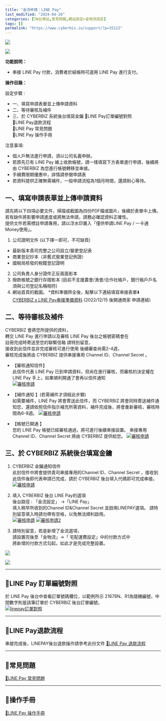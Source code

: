 ```yaml
---
title: "金流申請：LINE Pay"
last_modified: "2024-04-26"
categories: [TW台灣站,常見問題,網站設定>金物流設定]
tags: []
permalink: "https://www.cyberbiz.io/support/?p=35122"
---
```


![](https://www.cyberbiz.io/support/wp-content/uploads/適用站別.png)

[![](https://www.cyberbiz.io/support/wp-content/uploads/台灣站.png)](https://www.cyberbiz.io/support/?page_id=2490)

**功能說明：**  

* 串接 LINE Pay 付款，消費者於結帳時可選用 LINE Pay 進行支付。

**操作目錄：**

設定步驟 :

* 一、填寫申請表單並上傳申請資料
* 二、等待審核及補件
* 三、於 CYBERBIZ 系統後台填寫金鑰
📌LINE Pay訂單編號對照  
📌LINE Pay退款流程  
📌LINE Pay 常見問題  
📌LINE Pay 操作手冊

注意事項:  

* 個人戶無法進行申請，須以公司名義申辦。
* 若原先已有 LINE Pay 線上收款帳號，請一樣填寫下方表單進行申請，後續將由 CYBERBIZ 為您進行帳號轉移並串接。
* 手續費限期優惠中，詳情請參閱申請表
* 若資料提供正確無需補件，一般申請流程為1個月時間，還請耐心等待。



## 一、填寫申請表單並上傳申請資料

請先將以下四項必要文件，掃描或截圖為四份PDF檔或圖片，後續於表單中上傳。  
若有缺件將影響申請進度或將無法申請，請務必確認資料正確性。  
提供文件若需標註申請專用，請以浮水印置入「僅供申請LINE Pay / 一卡通 Money使用」。  


1. 公司證明文件 (以下擇一即可，不可缺頁)
* 最新版本貴司完整之公司設立/變更登記表 
* 商業登記抄本（非舊式營業登記例證）
* 國稅局核發的稅籍登記證明
2. 公司負責人身分證件正反兩面影本
3. 撥款帳號之銀行存摺影本 (目前不支援農會/漁會/合作社帳戶，銀行帳戶戶名須與公司登記名稱相符)
4. 網站首頁的截圖。
*資料準備齊全後，點擊以下連結填寫串接表單⬇️  
[CYBERBIZ x LINE
Pay串接準備資料](https://docs.google.com/forms/d/e/1FAIpQLSeefpmgOBHtkYiwvaz11DuV99v8p2DtX0dwkipexVdFEOsPjA/viewform?usp=sharing)
(2022/12/15 後開通商家 申請連結)  


## 二、等待審核及補件

CYBERBIZ 會將您所提供的資料，  
轉交 LINE Pay 進行申請以及審核 LINE Pay 後台之帳號密碼會在  
註冊完成時寄送至您的聯繫信箱 請特別留意，  
接收到此信件並非完成審核可進行使用 後續審查尚需2-4週，  
審核完成後將由 CYBERBIZ 提供串接專用 Channel ID、Channel Secret 。  



* 【審核通知信件】  
此信件代表 LINE Pay 已到申請資料，但尚在進行審核，而審核的決定權在 LINE Pay 手上，如果順利開通了會再以信件通知  
[![審核申請](https://www.cyberbiz.io/helpcenter/wp-content/uploads/LINEPAY申請01.png)](https://www.cyberbiz.io/helpcenter/wp-content/uploads/LINEPAY申請01.png)



* 【補件通知 】(若需補件才須經此步驟)  
如需要補件，LINE Pay 將會寄送此信件，而 CYBERBIZ
將會同時寄送補件通知您，還請依照信件指示補充所需資料，補件完成後，將會重新審核，審核時間為6-8週。
[![審核申請](https://www.cyberbiz.io/helpcenter/wp-content/uploads/LINEPAY申請02.png)](https://www.cyberbiz.io/helpcenter/wp-content/uploads/LINEPAY申請02.png)



* 【帳號已開通 】  
您的 LINE Pay 帳號已經審核通過，將可進行後續串接設置。 串接專用Channel ID、Channel Secret 將由 CYBERBIZ
提供給您。 [![審核申請](https://www.cyberbiz.io/helpcenter/wp-content/uploads/LINEPAY申請03.png)](https://www.cyberbiz.io/helpcenter/wp-content/uploads/LINEPAY申請03.png)

## 三、於 CYBERBIZ 系統後台填寫金鑰



1. CYBERBIZ 金鑰通知信件  
此封信件中將會提供貴司串接專用的Channel ID、Channel Secret ，接收到此信件後即代表申請已完成，請於 CYBERBIZ
後台填入代碼即可完成串接。  
[![審核申請](https://www.cyberbiz.io/helpcenter/wp-content/uploads/LINEPAY申請04.png)](https://www.cyberbiz.io/helpcenter/wp-content/uploads/LINEPAY申請04.png)



2. 填入 CYBERBIZ 後台  LINE Pay的選項  
後台路徑 : 「金流設定」 →「LINE Pay」  
填入稍早所收到的Channel ID&Channel Secret 並啟用LINEPAY選項。 請特別留意填入時請勿帶有空格，以免無法順利啟用。  
[![審核申請](https://www.cyberbiz.io/helpcenter/wp-content/uploads/LINEPAY申請05.png)](https://www.cyberbiz.io/helpcenter/wp-content/uploads/LINEPAY申請05.png)
[![審核申請2](https://www.cyberbiz.io/helpcenter/wp-content/uploads/LINEPAY申請05-1.png)](https://www.cyberbiz.io/helpcenter/wp-content/uploads/LINEPAY申請05-1.png)



3. 請特別留意，若是新增了金流選項，  
請設置完後至「金物流」→「 宅配運費設定」中的付款方式中  
將新增的付款方式勾起，如此才是完成完整設置。  

[![](https://www.cyberbiz.io/helpcenter/wp-content/uploads/綠界金流串接15.png)](https://www.cyberbiz.io/helpcenter/wp-content/uploads/綠界金流串接15.png)

[![](https://www.cyberbiz.io/helpcenter/wp-content/uploads/綠界金流串接16.png)](https://www.cyberbiz.io/helpcenter/wp-content/uploads/綠界金流串接16.png)



* * *

## 📌LINE Pay 訂單編號對照

於 LINE Pay 後台中查看訂單號碼欄位，以範例所示 21678N、R1為隨機編號，中間數字則是該筆訂單於 CYBERBIZ 後台訂單編號。  
[![linepay訂單對照](https://www.cyberbiz.io/helpcenter/wp-content/uploads/LINEPAY申請06.png)](https://www.cyberbiz.io/helpcenter/wp-content/uploads/LINEPAY申請06.png)  

* * *

## 📌LINE Pay退款流程

串接完成後，LINEPAY後台退款操作請參考此份文件 [📖LINE Pay
退款流程](https://www.cyberbiz.io/support/?p=1756)  



* * *

## 📌常見問題

[📖LINE Pay
常見問題](https://pay.line.me/portal/tw/customer/faq?categoryId=account)  



* * *

## 📌操作手冊

[📖LINE Pay 操作手冊](https://www.cyberbiz.io/support/wp-content/uploads/LINE_Pay_商店操作手冊_v5.pdf)  



